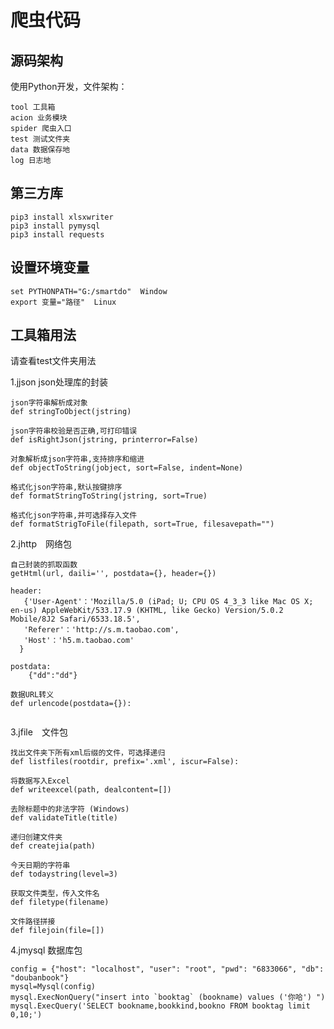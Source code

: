 # 爬虫代码

## 源码架构
使用Python开发，文件架构：

    tool 工具箱
    acion 业务模块
    spider 爬虫入口
    test 测试文件夹
    data 数据保存地
    log 日志地

## 第三方库
```
pip3 install xlsxwriter
pip3 install pymysql
pip3 install requests

```

## 设置环境变量
```
set PYTHONPATH="G:/smartdo"  Window
export 变量="路径"  Linux
```

## 工具箱用法
请查看test文件夹用法

1.jjson json处理库的封装

```
json字符串解析成对象
def stringToObject(jstring)

json字符串校验是否正确,可打印错误
def isRightJson(jstring, printerror=False)

对象解析成json字符串,支持排序和缩进
def objectToString(jobject, sort=False, indent=None)

格式化json字符串,默认按键排序
def formatStringToString(jstring, sort=True)

格式化json字符串,并可选择存入文件
def formatStrigToFile(filepath, sort=True, filesavepath="")
```

2.jhttp　网络包

```
自己封装的抓取函数
getHtml(url, daili='', postdata={}, header={})

header:
   {'User-Agent'：'Mozilla/5.0 (iPad; U; CPU OS 4_3_3 like Mac OS X; en-us) AppleWebKit/533.17.9 (KHTML, like Gecko) Version/5.0.2 Mobile/8J2 Safari/6533.18.5',
   'Referer'：'http://s.m.taobao.com',
   'Host'：'h5.m.taobao.com'
  }
 
postdata:
    {"dd":"dd"}
    
数据URL转义
def urlencode(postdata={}):
    
```

3.jfile　文件包

```
找出文件夹下所有xml后缀的文件，可选择递归
def listfiles(rootdir, prefix='.xml', iscur=False):

将数据写入Excel
def writeexcel(path, dealcontent=[])

去除标题中的非法字符 (Windows)
def validateTitle(title)

递归创建文件夹
def createjia(path)

今天日期的字符串
def todaystring(level=3)

获取文件类型，传入文件名
def filetype(filename)

文件路径拼接
def filejoin(file=[])
```

4.jmysql 数据库包

```
config = {"host": "localhost", "user": "root", "pwd": "6833066", "db": "doubanbook"}
mysql=Mysql(config)
mysql.ExecNonQuery("insert into `booktag` (bookname) values ('你哈') ")
mysql.ExecQuery('SELECT bookname,bookkind,bookno FROM booktag limit 0,10;')
```